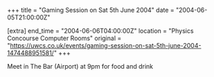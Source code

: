 +++
title = "Gaming Session on Sat 5th June 2004"
date = "2004-06-05T21:00:00Z"

[extra]
end_time = "2004-06-06T04:00:00Z"
location = "Physics Concourse Computer Rooms"
original = "https://uwcs.co.uk/events/gaming-session-on-sat-5th-june-2004-1474488951581/"
+++

Meet in The Bar (Airport) at 9pm for food and drink

